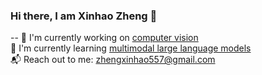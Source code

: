 ### Hi there, I am Xinhao Zheng 👋
--
🔭 I'm currently working on <u>computer vision</u>  
🌱 I'm currently learning <u>multimodal large language models</u>  
📬 Reach out to me: zhengxinhao557@gmail.com  


<!--
**zxh111222/zxh111222** is a ✨ _special_ ✨ repository because its `README.md` (this file) appears on your GitHub profile.

Here are some ideas to get you started:

- 🔭 I’m currently working on ...
- 🌱 I’m currently learning ...
- 👯 I’m looking to collaborate on ...
- 🤔 I’m looking for help with ...
- 💬 Ask me about ...
- 📫 How to reach me: ...
- 😄 Pronouns: ...
- ⚡ Fun fact: ...
-->
